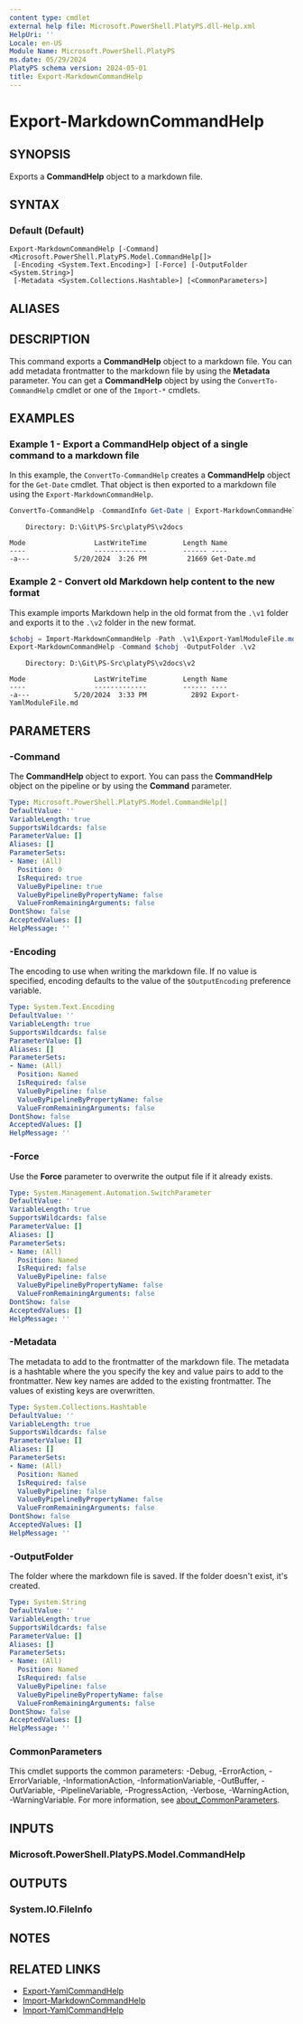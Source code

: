 ```yaml
---
content type: cmdlet
external help file: Microsoft.PowerShell.PlatyPS.dll-Help.xml
HelpUri: ''
Locale: en-US
Module Name: Microsoft.PowerShell.PlatyPS
ms.date: 05/29/2024
PlatyPS schema version: 2024-05-01
title: Export-MarkdownCommandHelp
---
```


# Export-MarkdownCommandHelp

## SYNOPSIS

Exports a **CommandHelp** object to a markdown file.

## SYNTAX

### Default (Default)

```
Export-MarkdownCommandHelp [-Command] <Microsoft.PowerShell.PlatyPS.Model.CommandHelp[]>
 [-Encoding <System.Text.Encoding>] [-Force] [-OutputFolder <System.String>]
 [-Metadata <System.Collections.Hashtable>] [<CommonParameters>]
```

## ALIASES

## DESCRIPTION

This command exports a **CommandHelp** object to a markdown file. You can add metadata frontmatter
to the markdown file by using the **Metadata** parameter. You can get a **CommandHelp** object by
using the `ConvertTo-CommandHelp` cmdlet or one of the `Import-*` cmdlets.

## EXAMPLES

### Example 1 - Export a CommandHelp object of a single command to a markdown file

In this example, the `ConvertTo-CommandHelp` creates a **CommandHelp** object for the `Get-Date`
cmdlet. That object is then exported to a markdown file using the `Export-MarkdownCommandHelp`.

```powershell
ConvertTo-CommandHelp -CommandInfo Get-Date | Export-MarkdownCommandHelp -OutputFolder .
```

```Output
    Directory: D:\Git\PS-Src\platyPS\v2docs

Mode                 LastWriteTime         Length Name
----                 -------------         ------ ----
-a---           5/20/2024  3:26 PM          21669 Get-Date.md
```

### Example 2 - Convert old Markdown help content to the new format

This example imports Markdown help in the old format from the `.\v1` folder and exports it to the
`.\v2` folder in the new format.

```powershell
$chobj = Import-MarkdownCommandHelp -Path .\v1\Export-YamlModuleFile.md
Export-MarkdownCommandHelp -Command $chobj -OutputFolder .\v2
```

```Output
    Directory: D:\Git\PS-Src\platyPS\v2docs\v2

Mode                 LastWriteTime         Length Name
----                 -------------         ------ ----
-a---           5/20/2024  3:33 PM           2892 Export-YamlModuleFile.md
```

## PARAMETERS

### -Command

The **CommandHelp** object to export. You can pass the **CommandHelp** object on the pipeline or by
using the **Command** parameter.

```yaml
Type: Microsoft.PowerShell.PlatyPS.Model.CommandHelp[]
DefaultValue: ''
VariableLength: true
SupportsWildcards: false
ParameterValue: []
Aliases: []
ParameterSets:
- Name: (All)
  Position: 0
  IsRequired: true
  ValueByPipeline: true
  ValueByPipelineByPropertyName: false
  ValueFromRemainingArguments: false
DontShow: false
AcceptedValues: []
HelpMessage: ''
```

### -Encoding

The encoding to use when writing the markdown file. If no value is specified, encoding defaults to
the value of the `$OutputEncoding` preference variable.

```yaml
Type: System.Text.Encoding
DefaultValue: ''
VariableLength: true
SupportsWildcards: false
ParameterValue: []
Aliases: []
ParameterSets:
- Name: (All)
  Position: Named
  IsRequired: false
  ValueByPipeline: false
  ValueByPipelineByPropertyName: false
  ValueFromRemainingArguments: false
DontShow: false
AcceptedValues: []
HelpMessage: ''
```

### -Force

Use the **Force** parameter to overwrite the output file if it already exists.

```yaml
Type: System.Management.Automation.SwitchParameter
DefaultValue: ''
VariableLength: true
SupportsWildcards: false
ParameterValue: []
Aliases: []
ParameterSets:
- Name: (All)
  Position: Named
  IsRequired: false
  ValueByPipeline: false
  ValueByPipelineByPropertyName: false
  ValueFromRemainingArguments: false
DontShow: false
AcceptedValues: []
HelpMessage: ''
```

### -Metadata

The metadata to add to the frontmatter of the markdown file. The metadata is a hashtable where the
you specify the key and value pairs to add to the frontmatter. New key names are added to the
existing frontmatter. The values of existing keys are overwritten.

```yaml
Type: System.Collections.Hashtable
DefaultValue: ''
VariableLength: true
SupportsWildcards: false
ParameterValue: []
Aliases: []
ParameterSets:
- Name: (All)
  Position: Named
  IsRequired: false
  ValueByPipeline: false
  ValueByPipelineByPropertyName: false
  ValueFromRemainingArguments: false
DontShow: false
AcceptedValues: []
HelpMessage: ''
```

### -OutputFolder

The folder where the markdown file is saved. If the folder doesn't exist, it's created.

```yaml
Type: System.String
DefaultValue: ''
VariableLength: true
SupportsWildcards: false
ParameterValue: []
Aliases: []
ParameterSets:
- Name: (All)
  Position: Named
  IsRequired: false
  ValueByPipeline: false
  ValueByPipelineByPropertyName: false
  ValueFromRemainingArguments: false
DontShow: false
AcceptedValues: []
HelpMessage: ''
```

### CommonParameters

This cmdlet supports the common parameters: -Debug, -ErrorAction, -ErrorVariable,
-InformationAction, -InformationVariable, -OutBuffer, -OutVariable, -PipelineVariable,
-ProgressAction, -Verbose, -WarningAction, -WarningVariable. For more information, see
[about_CommonParameters](https://go.microsoft.com/fwlink/?LinkID=113216).

## INPUTS

### Microsoft.PowerShell.PlatyPS.Model.CommandHelp

## OUTPUTS

### System.IO.FileInfo

## NOTES

## RELATED LINKS

- [Export-YamlCommandHelp](Export-YamlCommandHelp.md)
- [Import-MarkdownCommandHelp](Import-MarkdownCommandHelp.md)
- [Import-YamlCommandHelp](Import-YamlCommandHelp.md)
